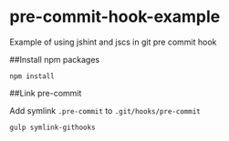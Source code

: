 pre-commit-hook-example
=======================

Example of using jshint and jscs in git pre commit hook

##Install npm packages
```
npm install
```

##Link pre-commit

Add symlink `.pre-commit` to `.git/hooks/pre-commit`

```pre
gulp symlink-githooks
```

